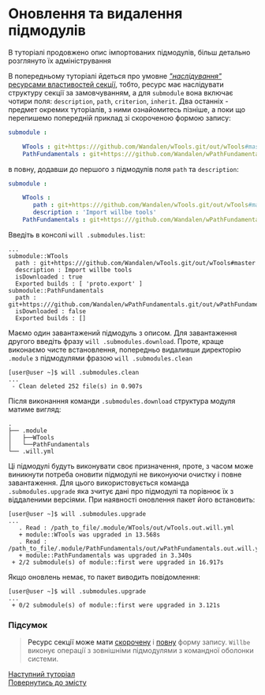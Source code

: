 # Оновлення та видалення підмодулів

В туторіалі продовжено опис імпортованих підмодулів, більш детально розглянуто їх адміністрування

В попередньому туторіалі йдеться про умовне [_"наслідування"_ ресурсами властивостей секції](SubmodulesImporting.ukr.md#resource-inheritation), тобто, ресурс має наслідувати структуру секції за замовчуванням, а для `submodule` вона включає чотири поля: `description`, `path`, `criterion`, `inherit`. Два останніх - предмет окремих туторіалів, з ними ознайомитесь пізніше, а поки що перепишемо попередній приклад зі скороченою формою запису:
<a name="short-form">
  
```yaml
submodule :

    WTools : git+https:///github.com/Wandalen/wTools.git/out/wTools#master  
    PathFundamentals : git+https:///github.com/Wandalen/wPathFundamentals.git/out/wPathFundamentals#master

```

в повну, додавши до першого з підмодулів поля `path` та `description`:

<a name="full-form">

```yaml
submodule :

    WTools :
       path : git+https:///github.com/Wandalen/wTools.git/out/wTools#master
       description : 'Import willbe tools'  
    PathFundamentals : git+https:///github.com/Wandalen/wPathFundamentals.git/out/wPathFundamentals#master

```

Введіть в консолі `will .submodules.list`:

```
...
submodule::WTools
  path : git+https:///github.com/Wandalen/wTools.git/out/wTools#master
  description : Import willbe tools
  isDownloaded : true
  Exported builds : [ 'proto.export' ]
submodule::PathFundamentals
  path : git+https:///github.com/Wandalen/wPathFundamentals.git/out/wPathFundamentals#master
  isDownloaded : false
  Exported builds : []

```  

<a name="submodules-cleaning">
    
Маємо один завантажений підмодуль з описом. Для завантаження другого введіть фразу `will .submodules.download`. Проте, краще виконаємо чисте встановлення, попередньо видаливши директорію `.module` з підмодулями фразою `will .submodules.clean`

```
[user@user ~]$ will .submodules.clean
...
 - Clean deleted 252 file(s) in 0.907s

```

Після виконанння команди `.submodules.download` структура модуля матиме вигляд:
```
.
├── .module
│   ├──WTools
│   └──PathFundamentals
└── .will.yml

```

<a name="submodules-upgrade">
    
Ці підмодулі будуть виконувати своє призначення, проте, з часом може виникнути потреба оновити підмодулі не виконуючи очистку і повне завантаження. Для цього використовується команда `.submodules.upgrade` яка зчитує дані про підмодулі та порівнює їх з віддаленими версіями. При наявності оновлення пакет його встановить:

```
[user@user ~]$ will .submodules.upgrade
...
   . Read : /path_to_file/.module/WTools/out/wTools.out.will.yml
   + module::WTools was upgraded in 13.568s
   . Read : /path_to_file/.module/PathFundamentals/out/wPathFundamentals.out.will.yml
   + module::PathFundamentals was upgraded in 3.340s
 + 2/2 submodule(s) of module::first were upgraded in 16.917s

```

Якщо оновлень немає, то пакет виводить повідомлення:

```
[user@user ~]$ will .submodules.upgrade
...
 + 0/2 submodule(s) of module::first were upgraded in 3.121s

```

### Підсумок
> Ресурс секції може мати [скорочену](#short-form) і [повну](#full-form) форму запису.
> `Willbe` виконує операції з зовнішніми підмодулями з командної оболонки системи.

[Наступний туторіал](ModuleCreationByBuild.ukr.md)  
[Повернутись до змісту](Topics.ukr.md)
